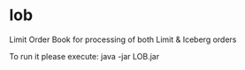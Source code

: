 # lob
Limit Order Book for processing of both Limit & Iceberg orders

To run it please execute:
  java -jar LOB.jar 
